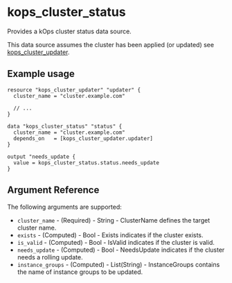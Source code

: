 # kops_cluster_status

Provides a kOps cluster status data source.

This data source assumes the cluster has been applied (or updated) see [kops_cluster_updater](/docs/resources/cluster_updater).

## Example usage

```hcl
resource "kops_cluster_updater" "updater" {
  cluster_name = "cluster.example.com"

  // ...
}

data "kops_cluster_status" "status" {
  cluster_name = "cluster.example.com"
  depends_on   = [kops_cluster_updater.updater]
}

output "needs_update {
  value = kops_cluster_status.status.needs_update
}
```

## Argument Reference

The following arguments are supported:
- `cluster_name` - (Required) - String - ClusterName defines the target cluster name.
- `exists` - (Computed) - Bool - Exists indicates if the cluster exists.
- `is_valid` - (Computed) - Bool - IsValid indicates if the cluster is valid.
- `needs_update` - (Computed) - Bool - NeedsUpdate indicates if the cluster needs a rolling update.
- `instance_groups` - (Computed) - List(String) - InstanceGroups contains the name of instance groups to be updated.




